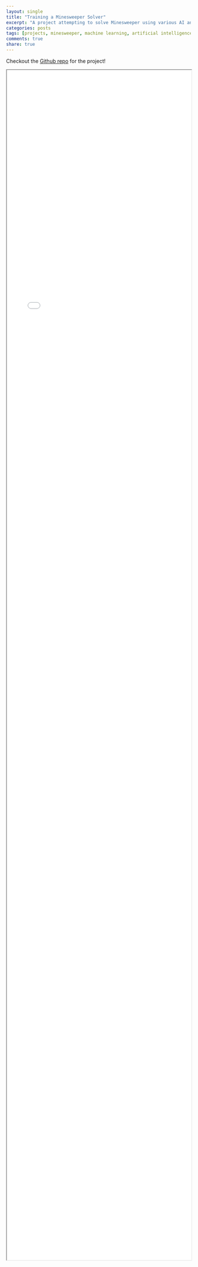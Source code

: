 ```yaml
---
layout: single
title: "Training a Minesweeper Solver"
excerpt: "A project attempting to solve Minesweeper using various AI and Machine Learning methods."
categories: posts
tags: [projects, minesweeper, machine learning, artificial intelligence]
comments: true
share: true
---
```


Checkout the [Github repo](https://github.com/luis-gardea/Minesweeper) for the project!


<div style="height: 90vh; width: 100%;" class="jumbotron">
    <iframe src="/assets/images/minesweeper.pdf" style="width: 100%; height: 90%;"> </iframe>
</div>
